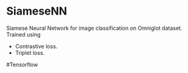 # SiameseNN
Siamese Neural Network for image classification on Omniglot dataset.
Trained using 
- Contrastive loss.
- Triplet loss.

#Tensorflow
